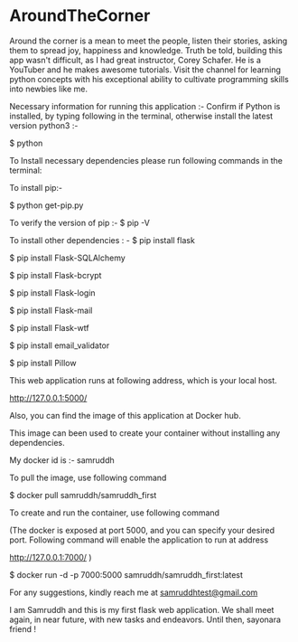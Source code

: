 # AroundTheCorner

Around the corner is a mean to meet the people, listen their stories, asking them to spread joy, happiness and knowledge.
Truth be told, building this app wasn't difficult, as I had great instructor, Corey Schafer.
He is a YouTuber and he makes awesome tutorials. Visit the channel for learning python concepts with his exceptional ability
to cultivate programming skills into newbies like me.

Necessary information for running this application :-
Confirm if Python is installed, by typing following in the terminal, otherwise install the latest version python3 :-

$ python

To Install necessary dependencies please run following commands in the terminal:

To install pip:-

$ python get-pip.py

To verify the version of pip :-
$ pip -V

To install other dependencies : -
$ pip install flask

$ pip install Flask-SQLAlchemy

$ pip install Flask-bcrypt

$ pip install Flask-login

$ pip install Flask-mail

$ pip install Flask-wtf

$ pip install email_validator

$ pip install Pillow


This web application runs at following address, which is your local host.

http://127.0.0.1:5000/

Also, you can find the image of this application at Docker hub.

This image can been used to create your container without installing any dependencies.

My docker id is :- samruddh


To pull the image, use following command

$ docker pull samruddh/samruddh_first

To create and run the container, use following command

(The docker is exposed at port 5000, and you can specify your desired port. Following command will enable the application to run at address

http://127.0.0.1:7000/ )

$ docker run -d -p 7000:5000 samruddh/samruddh_first:latest

For any suggestions, kindly reach me at samruddhtest@gmail.com

I am Samruddh and this is my first flask web application. We shall meet again, in near future, with new tasks and endeavors. Until then, sayonara friend !

